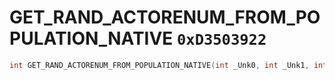 # GET_RAND_ACTORENUM_FROM_POPULATION_NATIVE `0xD3503922`

```cpp
int GET_RAND_ACTORENUM_FROM_POPULATION_NATIVE(int _Unk0, int _Unk1, int _Unk2, int _Unk3, int _Unk4, int _Unk5, int _Unk6, int _Unk7);
```